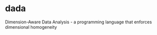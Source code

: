 # dada
Dimension-Aware Data Analysis - a programming language that enforces dimensional homogeneity
